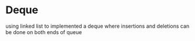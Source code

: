 # Deque
using linked list to implemented a deque where insertions and deletions can be done on both ends of queue
